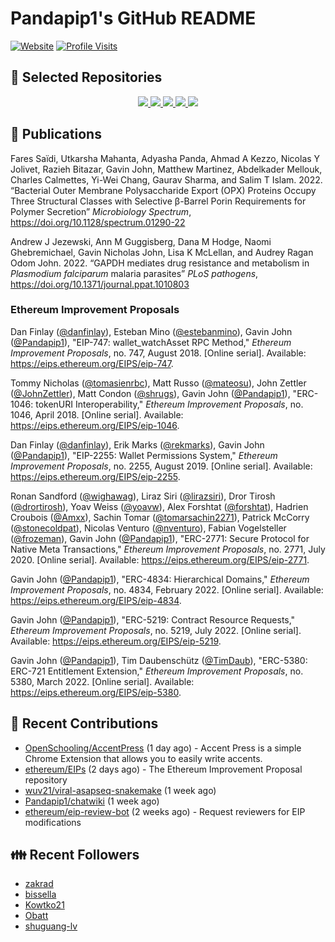 # Pandapip1's GitHub README

[![Website](https://img.shields.io/badge/Website-pandapip1.com-9c7?style=for-the-badge)](https://pandapip1.com)
[![Profile Visits](https://komarev.com/ghpvc/?username=Pandapip1&style=for-the-badge)](https://github.com/Pandapip1)

## 📁 Selected Repositories

<p align="center">
  <a href="https://github.com/ethereum/EIPs">
    <picture align="center" style="max-height: 100%;">
      <source 
        srcset="https://github-readme-stats.vercel.app/api/pin/?username=ethereum&repo=EIPs&theme=dark"
        media="(prefers-color-scheme: dark)"
      />
      <source
        srcset="https://github-readme-stats.vercel.app/api/pin/?username=ethereum&repo=EIPs"
        media="(prefers-color-scheme: light), (prefers-color-scheme: no-preference)"
      />
      <img src="https://github-readme-stats.vercel.app/api/pin/?username=ethereum&repo=EIPs" />
    </picture>
  </a>
  <a href="https://github.com/Pandapip1/hclustering">
    <picture align="center">
      <source 
        srcset="https://github-readme-stats.vercel.app/api/pin/?username=Pandapip1&repo=hclustering&theme=dark"
        media="(prefers-color-scheme: dark)"
      />
      <source
        srcset="https://github-readme-stats.vercel.app/api/pin/?username=Pandapip1&repo=hclustering"
        media="(prefers-color-scheme: light), (prefers-color-scheme: no-preference)"
      />
      <img src="https://github-readme-stats.vercel.app/api/pin/?username=Pandapip1&repo=hclustering" />
    </picture>
  </a>
  <a href="https://github.com/Pandapip1/jekyll-label-action">
    <picture align="center">
      <source 
        srcset="https://github-readme-stats.vercel.app/api/pin/?username=Pandapip1&repo=jekyll-label-action&theme=dark"
        media="(prefers-color-scheme: dark)"
      />
      <source
        srcset="https://github-readme-stats.vercel.app/api/pin/?username=Pandapip1&repo=jekyll-label-action"
        media="(prefers-color-scheme: light), (prefers-color-scheme: no-preference)"
      />
      <img src="https://github-readme-stats.vercel.app/api/pin/?username=Pandapip1&repo=jekyll-label-action" />
    </picture>
  </a>
  <a href="https://github.com/Pandapip1/TomogramDistances">
    <picture align="center">
      <source 
        srcset="https://github-readme-stats.vercel.app/api/pin/?username=Pandapip1&repo=TomogramDistances&theme=dark"
        media="(prefers-color-scheme: dark)"
      />
      <source
        srcset="https://github-readme-stats.vercel.app/api/pin/?username=Pandapip1&repo=TomogramDistances"
        media="(prefers-color-scheme: light), (prefers-color-scheme: no-preference)"
      />
      <img src="https://github-readme-stats.vercel.app/api/pin/?username=Pandapip1&repo=TomogramDistances" />
    </picture>
  </a>
  <a href="https://github.com/OpenSchooling/AccentPress">
    <picture align="center">
      <source 
        srcset="https://github-readme-stats.vercel.app/api/pin/?username=OpenSchooling&repo=AccentPress&theme=dark"
        media="(prefers-color-scheme: dark)"
      />
      <source
        srcset="https://github-readme-stats.vercel.app/api/pin/?username=OpenSchooling&repo=AccentPress"
        media="(prefers-color-scheme: light), (prefers-color-scheme: no-preference)"
      />
      <img src="https://github-readme-stats.vercel.app/api/pin/?username=OpenSchooling&repo=AccentPress" />
    </picture>
  </a>
</p>

## 📄 Publications

Fares Saïdi, Utkarsha Mahanta, Adyasha Panda, Ahmad A Kezzo, Nicolas Y Jolivet, Razieh Bitazar, Gavin John, Matthew Martinez, Abdelkader Mellouk, Charles Calmettes, Yi-Wei Chang, Gaurav Sharma, and Salim T Islam. 2022. “Bacterial Outer Membrane Polysaccharide Export (OPX) Proteins Occupy Three Structural Classes with Selective β-Barrel Porin Requirements for Polymer Secretion” *Microbiology Spectrum*, https://doi.org/10.1128/spectrum.01290-22

Andrew J Jezewski, Ann M Guggisberg, Dana M Hodge, Naomi Ghebremichael, Gavin Nicholas John, Lisa K McLellan, and Audrey Ragan Odom John. 2022. “GAPDH mediates drug resistance and metabolism in *Plasmodium falciparum* malaria parasites” *PLoS pathogens*, https://doi.org/10.1371/journal.ppat.1010803

### Ethereum Improvement Proposals

Dan Finlay ([@danfinlay](https://github.com/danfinlay)), Esteban Mino ([@estebanmino](https://github.com/estebanmino)), Gavin John ([@Pandapip1](https://github.com/Pandapip1)), "EIP-747: wallet_watchAsset RPC Method," *Ethereum Improvement Proposals*, no. 747, August 2018. \[Online serial\]. Available: https://eips.ethereum.org/EIPS/eip-747.

Tommy Nicholas ([@tomasienrbc](https://github.com/tomasienrbc)), Matt Russo ([@mateosu](https://github.com/mateosu)), John Zettler ([@JohnZettler](https://github.com/JohnZettler)), Matt Condon ([@shrugs](https://github.com/shrugs)), Gavin John ([@Pandapip1](https://github.com/Pandapip1)), "ERC-1046: tokenURI Interoperability," *Ethereum Improvement Proposals*, no. 1046, April 2018. \[Online serial\]. Available: https://eips.ethereum.org/EIPS/eip-1046.

Dan Finlay ([@danfinlay](https://github.com/danfinlay)), Erik Marks ([@rekmarks](https://github.com/rekmarks)), Gavin John ([@Pandapip1](https://github.com/Pandapip1)), "EIP-2255: Wallet Permissions System," *Ethereum Improvement Proposals*, no. 2255, August 2019. \[Online serial\]. Available: https://eips.ethereum.org/EIPS/eip-2255.

Ronan Sandford ([@wighawag](https://github.com/wighawag)), Liraz Siri ([@lirazsiri](https://github.com/lirazsiri)), Dror Tirosh ([@drortirosh](https://github.com/drortirosh)), Yoav Weiss ([@yoavw](https://github.com/yoavw)), Alex Forshtat ([@forshtat](https://github.com/forshtat)), Hadrien Croubois ([@Amxx](https://github.com/Amxx)), Sachin Tomar ([@tomarsachin2271](https://github.com/tomarsachin2271)), Patrick McCorry ([@stonecoldpat](https://github.com/stonecoldpat)), Nicolas Venturo ([@nventuro](https://github.com/nventuro)), Fabian Vogelsteller ([@frozeman](https://github.com/frozeman)), Gavin John ([@Pandapip1](https://github.com/Pandapip1)), "ERC-2771: Secure Protocol for Native Meta Transactions," *Ethereum Improvement Proposals*, no. 2771, July 2020. \[Online serial\]. Available: https://eips.ethereum.org/EIPS/eip-2771.

Gavin John ([@Pandapip1](https://github.com/Pandapip1)), "ERC-4834: Hierarchical Domains," *Ethereum Improvement Proposals*, no. 4834, February 2022. \[Online serial\]. Available: https://eips.ethereum.org/EIPS/eip-4834.

Gavin John ([@Pandapip1](https://github.com/Pandapip1)), "ERC-5219: Contract Resource Requests," *Ethereum Improvement Proposals*, no. 5219, July 2022. \[Online serial\]. Available: https://eips.ethereum.org/EIPS/eip-5219.

Gavin John ([@Pandapip1](https://github.com/Pandapip1)), Tim Daubenschütz ([@TimDaub](https://github.com/TimDaub)), "ERC-5380: ERC-721 Entitlement Extension," *Ethereum Improvement Proposals*, no. 5380, March 2022. \[Online serial\]. Available: https://eips.ethereum.org/EIPS/eip-5380.

## 🌱 Recent Contributions


- [OpenSchooling/AccentPress](https://github.com/OpenSchooling/AccentPress) (1 day ago) - Accent Press is a simple Chrome Extension that allows you to easily write accents.
- [ethereum/EIPs](https://github.com/ethereum/EIPs) (2 days ago) - The Ethereum Improvement Proposal repository
- [wuv21/viral-asapseq-snakemake](https://github.com/wuv21/viral-asapseq-snakemake) (1 week ago)
- [Pandapip1/chatwiki](https://github.com/Pandapip1/chatwiki) (1 week ago)
- [ethereum/eip-review-bot](https://github.com/ethereum/eip-review-bot) (2 weeks ago) - Request reviewers for EIP modifications

## 👪  Recent Followers


- [zakrad](https://github.com/zakrad)
- [bissella](https://github.com/bissella)
- [Kowtko21](https://github.com/Kowtko21)
- [Obatt](https://github.com/Obatt)
- [shuguang-lv](https://github.com/shuguang-lv)
